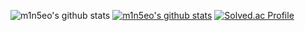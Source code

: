 ![m1n5eo's github stats](https://github-readme-stats.vercel.app/api?username=m1n5eo&show_icons=true)
[![m1n5eo's github stats](https://github-readme-stats.vercel.app/api/top-langs/?username=m1n5eo&theme=dark&show_icons=true&hide_border=true&title_color=004386&icon_color=004386&layout=compact)](https://github.com/m1n5eo)
[![Solved.ac Profile](http://mazassumnida.wtf/api/v2/generate_badge?boj=skjd1234)](https://solved.ac/skjd1234/)
